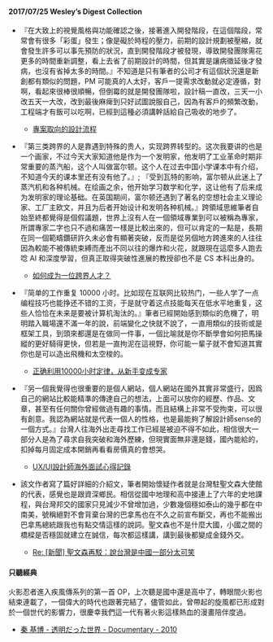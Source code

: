 #### 2017/07/25 Wesley’s Digest Collection

- 『在大致上的視覺風格與功能確認之後，接著進入開發階段，在這個階段，常常會有很多「彩蛋」發生；像是礙於時程的壓力，前期的設計規劃被壓縮，就會發生許多可以事先預防的狀況，直到開發階段才被發現，導致開發團隊需花更多的時間重新調整，看上去省了前期設計的時間，但其實是讓病徵延後才發病，也沒有省掉太多的時間。』不知道是只有筆者的公司才有這個狀況還是新創都有類似的問題，PM 可能真的人太好，客戶一提需求改動就必定遵循，對啊，看起來很棒很順暢，但倒霉的就是開發團隊啦，設計稿一直改，三天一小改五天一大改，改到最後麻痺到只好試圖說服自己，因為有客戶的頻繁改動，工程端才有飯可以吃啊，已經到這種必須講幹話給自己吸收的地步了。
  - [專案取向的設計流程](https://medium.com/as-a-product-designer/%E5%B0%88%E6%A1%88%E5%8F%96%E5%90%91%E7%9A%84%E8%A8%AD%E8%A8%88%E6%B5%81%E7%A8%8B-2733013373b0)
  
- 『第三类跨界的人是靠遇到特殊的贵人，实现跨界转型的。这次我要讲的也是一个画家，不过今天大家知道他是作为一个发明家，他发明了工业革命时期非常重要的蒸汽船，这个人叫做富尔顿。这个人在过去中国小学课本中有介绍，不知道今天的课本里还有没有他了。』; 『受到瓦特的影响，富尔顿从此迷上了蒸汽机和各种机械。在绘画之余，他开始学习数学和化学，这让他有了后来成为发明家的理论基础。在英国期间，富尔顿还遇到了著名的空想社会主义理论家、工厂主欧文，并且为后者开始设计和发明各种机械。』跨領域思維筆者自始至終都覺得是個假議題，世界上沒有人在一個領域專業到可以被稱為專家，所謂專家二字也只不過和痛苦一樣是比較出來的，但可以肯定的一點是，長期在同一個範疇鑽研許久未必會有顯著突破，反而是從另個地方跨進來的人往往因為較能不被傳統束縛而產出不同以往的爆炸和火花，就跟現在這麼多人跑去唸 AI 和深度學習，但真正取得突破性進展的教授卻也不是 CS 本科出身的。
  - [如何成为一位跨界人才？](https://mp.weixin.qq.com/s?__biz=MzAwNjYxNzc0OA%3D%3D&mid=2649539353&idx=1&sn=c8fcd587669593eb5ef1a49ac7d38375&chksm=8312cce2b46545f451ea00aaa47c664deaaf2f2d2d17c9f868db494ce0ce55f7983994e6c94c&mpshare=1&scene=43&srcid=0722oWRvHn5ZdOQ1iFPSDFOf#rd)
  
- 『简单的工作重复 10000 小时。比如现在互联网比较热门，一些人学了一点编程技巧也能挣还不错的工资，于是就守着这点技能每天在低水平地重复，这些人恰恰在未来是要被计算机淘汰的。』筆者已經開始感到類似的危機了，明明踏入職場還不滿一年的說，前端變化之快就不說了，一直用類似的技術或是框架工具，到頭來都還是在做同一件事，一個比喻就是你不斷學會如何把馬操縱的更好騎得更快，但若是一直拘泥在這視野，你可能一輩子就不會知道其實你也是可以造出飛機和太空梭的。
  - [正确利用10000小时定律，从新手变成专家](https://mp.weixin.qq.com/s/Q0O4NaLMgUVmPrS_rWngbA)
  
- 『另一個我覺得也很重要的是個人網站，個人網站在國外其實非常盛行，因爲自己的網站比較能精準的傳達自己的想法，上面可以放你的經歷、作品、文章，甚至有任何關你曾經做過有趣的事情。而且結構上非常不受拘束，可以很有創意。我認為網站就是代表一個人的性格，也是最能夠了解設計師sense的一個方式。』台灣人往海外出走尋找工作已經是被迫不得不如此，相信很大一部分人是為了尋求自我突破和海外歷練，但現實面無非還是錢，國內能給的，扣掉每月固定成本開銷再看看房價真的會想哭。
  - [UX/UI設計師海外面試心得記錄](https://medium.com/as-a-product-designer/ux-ui%E8%A8%AD%E8%A8%88%E5%B8%AB%E6%B5%B7%E5%A4%96%E9%9D%A2%E8%A9%A6%E5%BF%83%E5%BE%97%E8%A8%98%E9%8C%84-95742d8a4c96)


- 該文作者寫了篇好詳細的介紹文，筆者開始懷疑作者就是台灣駐聖文森大使館的代表，感覺也是跟資深鄉民。相信從國中地理和高中接連上了六年的史地課程，與台灣邦交的國家只見減少不曾增加過，少數幾個穩如泰山的幾乎都在中南美，號稱絕對不會背棄台灣的巴拿馬也在不久之前宣布斷交，再也不能搬出巴拿馬總統跟我也有點交情這樣的說詞。聖文森也不是什麼大國，小國之間的橋樑是否穩固就建立在誠信，每次都這樣講，講到最後都變成金錢外交。
  - [Re: [新聞] 聖文森再駁：說台灣是中國一部分太可笑](https://www.ptt.cc/bbs/Gossiping/M.1495635655.A.39C.html)





#### 只聽經典
火影忍者進入疾風傳系列的第一首 OP，上次聽是國中還是高中了，轉眼間火影也結束連載了，一個偉大的時代也跟著完結了，儘管如此，曾帶起的旋風都已形成對於一個世代的影響力，很慶幸我們這一代有著火影這樣熱血的漫畫陪伴度過。
- [秦 基博 - 透明だった世界 - Documentary - 2010](https://www.youtube.com/watch?v=KoAfKrjUC88)